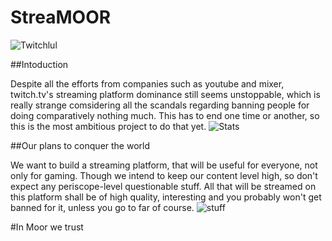 # StreaMOOR
![Twitchlul](https://raw.githubusercontent.com/Mita57/learning_stuff_myself/master/Java/Coolthing/src/twitchded.png)

##Intoduction

Despite all the efforts from companies such as youtube and mixer, twitch.tv's streaming platform dominance still seems unstoppable, which is really strange comsidering all the scandals regarding banning people for doing comparatively nothing much. 
This has to end one time or another, so this is the most ambitious project to do that yet. 
![Stats](https://www.google.com/urlsa=i&source=images&cd=&ved=2ahUKEwjN6tmC5u7kAhUDcZoKHQ5yCp8QjRx6BAgBEAQ&url=https%3A%2F%2Fwww.neowin.net%2Fnews%2Ftwitch-falls-and-youtube-grows-but-amazons-platform-is-still-the-king-of-live-streaming%2F&psig=AOvVaw1QMrgE3pFlJrMhw41cpnWm&ust=1569597855182838)

##Our plans to conquer the world

We want to build a streaming platform, that will be useful for everyone, not only for gaming.
Though we intend to keep our content level high, so don't expect any periscope-level questionable stuff.
All that will be streamed on this platform shall be of high quality, interesting and you probably won't get banned for it, unless you go to far of course.
![stuff](https://raw.githubusercontent.com/Mita57/learning_stuff_myself/master/Java/Coolthing/src/thingsToDo.jpg)

#In Moor we trust
